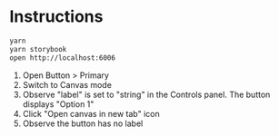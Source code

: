 # Instructions

```sh
yarn
yarn storybook
open http://localhost:6006
```

1. Open Button > Primary
2. Switch to Canvas mode
3. Observe "label" is set to "string" in the Controls panel. The button displays "Option 1"
4. Click "Open canvas in new tab" icon
5. Observe the button has no label
